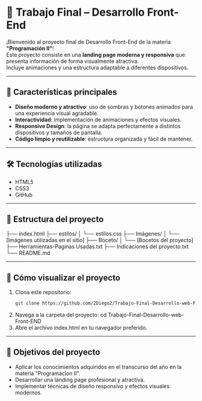 # 🚀 Trabajo Final – Desarrollo Front-End

¡Bienvenido al proyecto final de Desarrollo Front-End de la materia **"Programación II"**!  
Este proyecto consiste en una **landing page moderna y responsiva** que presenta información de forma visualmente atractiva.  
Incluye animaciones y una estructura adaptable a diferentes dispositivos.

---

## 🌟 Características principales

- **Diseño moderno y atractivo**: uso de sombras y botones animados para una experiencia visual agradable.
- **Interactividad**: implementación de animaciones y efectos visuales.
- **Responsive Design**: la página se adapta perfectamente a distintos dispositivos y tamaños de pantalla.
- **Código limpio y reutilizable**: estructura organizada y fácil de mantener.

---

## 🛠️ Tecnologías utilizadas

- HTML5  
- CSS3  
- GitHub  

---

## 📁 Estructura del proyecto
├── index.html
├── estilos/
│   └── estilos.css
├── Imágenes/
│   └── [Imágenes utilizadas en el sitio]
├── Boceto/
│   └── [Bocetos del proyecto]
├── Herramientas-Paginas Usadas.txt
├── Indicaciones del proyecto.txt
└── README.md

---

## 🔧 Cómo visualizar el proyecto

1. Clona este repositorio:
   ```bash
   git clone https://github.com/2Diego2/Trabajo-Final-Desarrollo-web-Front-END.git
2. Navega a la carpeta del proyecto: 
 cd Trabajo-Final-Desarrollo-web-Front-END
3. Abre el archivo index.html en tu navegador preferido.
---
## 🎯 Objetivos del proyecto
- Aplicar los conocimientos adquiridos en el transcurso del año en la materia "Programacion II".
- Desarrollar una landing page profesional y atractiva.
- Implementar técnicas de diseño responsivo y efectos visuales modernos.
